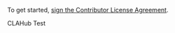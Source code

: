 To get started, <a href="http://127.0.0.1:3000/agreements/mzagaja/mzagaja.github.io">sign the Contributor License Agreement</a>.

CLAHub Test
